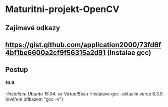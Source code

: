 # Maturitni-projekt-OpenCV

## Zajímavé odkazy 
https://gist.github.com/application2000/73fd6f4bf1be6600a2cf9f56315a2d91 (Instalae gcc)
---
## Postup
#### 16.9.
   *-Instalace Ubuntu 16.04. ve VirtualBoxu*
   -Instalave gcc
      -aktualní verce 6.3.0 (ověření příkazem "gcc -v")
